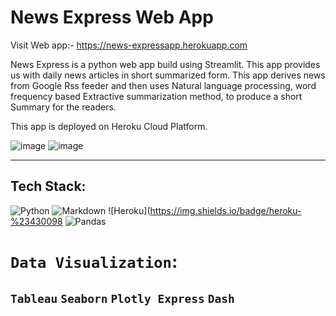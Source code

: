 # News Express Web App
Visit Web app:- https://news-expressapp.herokuapp.com

News Express is a python web app build using Streamlit. This app provides us with daily news articles in short summarized form. This app derives news from Google Rss feeder and then uses Natural language processing, word frequency based Extractive summarization method, to produce a short Summary for the readers. 

This app is deployed on Heroku Cloud Platform.

![image](https://user-images.githubusercontent.com/96365389/186627483-f8fb2023-c0ce-4427-b1b2-a22cfc4c8961.png)
![image](https://user-images.githubusercontent.com/96365389/186627636-b4ec3166-4645-4fa5-aef7-fcd510bab6e1.png)


---

## Tech Stack:

![Python](https://img.shields.io/badge/python-3670A0?style=for-the-badge&logo=python&logoColor=ffdd54) ![Markdown](https://img.shields.io/badge/markdown-%23000000.svg?style=for-the-badge&logo=markdown&logoColor=white) ![Heroku](https://img.shields.io/badge/heroku-%23430098 ![Pandas](https://img.shields.io/badge/pandas-%23150458.svg?style=for-the-badge&logo=pandas&logoColor=white) 

# `Data Visualization`:
`Tableau` `Seaborn` `Plotly Express` `Dash`
---

